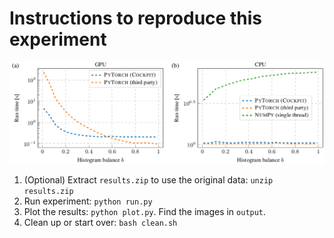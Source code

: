 # Instructions to reproduce this experiment

![Histogram 2d performance analysis](output/exp11.png)

1. (Optional) Extract `results.zip` to use the original data: `unzip
   results.zip`
2. Run experiment: `python run.py`
3. Plot the results: `python plot.py`. Find the images in `output`.
4. Clean up or start over: `bash clean.sh`
